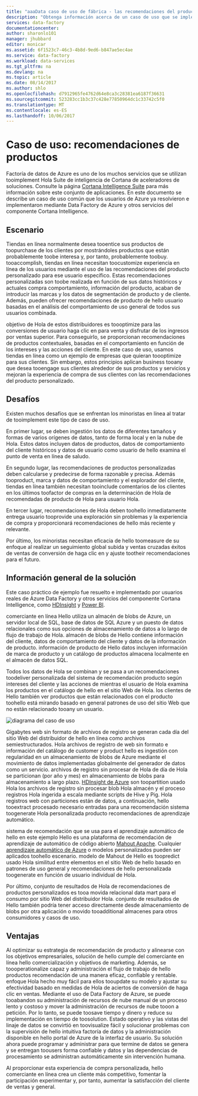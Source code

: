 ```yaml
---
title: "aaaData caso de uso de fábrica - las recomendaciones del producto"
description: "Obtenga información acerca de un caso de uso que se implementan mediante Factoría de datos de Azure junto con otros servicios."
services: data-factory
documentationcenter: 
author: sharonlo101
manager: jhubbard
editor: monicar
ms.assetid: 6f1523c7-46c3-4b8d-9ed6-b847ae5ec4ae
ms.service: data-factory
ms.workload: data-services
ms.tgt_pltfrm: na
ms.devlang: na
ms.topic: article
ms.date: 08/14/2017
ms.author: shlo
ms.openlocfilehash: d7912965fe4762d64e8ca3c28381ea6187f36631
ms.sourcegitcommit: 523283cc1b3c37c428e77850964dc1c33742c5f0
ms.translationtype: MT
ms.contentlocale: es-ES
ms.lasthandoff: 10/06/2017
---
```

# <a name="use-case---product-recommendations"></a>Caso de uso: recomendaciones de productos
Factoría de datos de Azure es uno de los muchos servicios que se utilizan tooimplement Hola Suite de inteligencia de Cortana de aceleradores de soluciones.  Consulte la página [Cortana Intelligence Suite](http://www.microsoft.com/cortanaanalytics) para más información sobre este conjunto de aplicaciones. En este documento se describe un caso de uso común que los usuarios de Azure ya resolvieron e implementaron mediante Data Factory de Azure y otros servicios del componente Cortana Intelligence.

## <a name="scenario"></a>Escenario
Tiendas en línea normalmente desea tooentice sus productos de toopurchase de los clientes por mostrándoles productos que están probablemente toobe interesa y, por tanto, probablemente toobuy. tooaccomplish, tiendas en línea necesitan toocustomize experiencia en línea de los usuarios mediante el uso de las recomendaciones del producto personalizado para ese usuario específico. Estas recomendaciones personalizadas son toobe realizada en función de sus datos históricos y actuales compra comportamiento, información del producto, acaban de introducir las marcas y los datos de segmentación de producto y de cliente.  Además, pueden ofrecer recomendaciones de producto de hello usuario basadas en el análisis del comportamiento de uso general de todos sus usuarios combinada.

objetivo de Hola de estos distribuidores es toooptimize para las conversiones de usuario haga clic en para venta y disfrutar de los ingresos por ventas superior.  Para conseguirlo, se proporcionan recomendaciones de productos contextuales, basadas en el comportamiento en función de los intereses y las acciones del cliente. En este caso de uso, usamos tiendas en línea como un ejemplo de empresas que quieran toooptimize para sus clientes. Sin embargo, estos principios aplican business tooany que desea tooengage sus clientes alrededor de sus productos y servicios y mejoran la experiencia de compra de sus clientes con las recomendaciones del producto personalizado.

## <a name="challenges"></a>Desafíos
Existen muchos desafíos que se enfrentan los minoristas en línea al tratar de tooimplement este tipo de caso de uso. 

En primer lugar, se deben ingestión los datos de diferentes tamaños y formas de varios orígenes de datos, tanto de forma local y en la nube de Hola. Estos datos incluyen datos de productos, datos de comportamiento del cliente históricos y datos de usuario como usuario de hello examina el punto de venta en línea de saludo. 

En segundo lugar, las recomendaciones de productos personalizadas deben calcularse y predecirse de forma razonable y precisa. Además tooproduct, marca y datos de comportamiento y el explorador del cliente, tiendas en línea también necesitan tooinclude comentarios de los clientes en los últimos toofactor de compras en la determinación de Hola de recomendadas de producto de Hola para usuario Hola. 

En tercer lugar, recomendaciones de Hola deben toohello inmediatamente entrega usuario tooprovide una exploración sin problemas y la experiencia de compra y proporcionará recomendaciones de hello más reciente y relevante. 

Por último, los minoristas necesitan eficacia de hello toomeasure de su enfoque al realizar un seguimiento global subida y ventas cruzadas éxitos de ventas de conversión de haga clic en y ajuste tootheir recomendaciones para el futuro.

## <a name="solution-overview"></a>Información general de la solución
Este caso práctico de ejemplo fue resuelto e implementado por usuarios reales de Azure Data Factory y otros servicios del componente Cortana Intelligence, como [HDInsight](https://azure.microsoft.com/services/hdinsight/) y [Power BI](https://powerbi.microsoft.com/).

comerciante en línea Hello utiliza un almacén de blobs de Azure, un servidor local de SQL, base de datos de SQL Azure y un puesto de datos relacionales como sus opciones de almacenamiento de datos a lo largo de flujo de trabajo de Hola.  almacén de blobs de Hello contiene información del cliente, datos de comportamiento del cliente y datos de la información de producto. información de producto de Hello datos incluyen información de marca de producto y un catálogo de productos almacena localmente en el almacén de datos SQL. 

Todos los datos de Hola se combinan y se pasa a un recomendaciones toodeliver personalizada del sistema de recomendación producto según intereses del cliente y las acciones de mientras el usuario de Hola examina los productos en el catálogo de hello en el sitio Web de Hola. los clientes de Hello también ver productos que están relacionados con el producto toohello está mirando basado en general patrones de uso del sitio Web que no están relacionado tooany un usuario.

![diagrama del caso de uso](./media/data-factory-product-reco-usecase/diagram-1.png)

Gigabytes web sin formato de archivos de registro se generan cada día del sitio Web del distribuidor de hello en línea como archivos semiestructurados. Hola archivos de registro de web sin formato e información del catálogo de customer y product hello es ingestión con regularidad en un almacenamiento de blobs de Azure mediante el movimiento de datos implementadas globalmente del generador de datos como un servicio. archivos de registro sin procesar de Hola de día de Hola se particionan (por año y mes) en almacenamiento de blobs para almacenamiento a largo plazo.  [HDInsight de Azure](https://azure.microsoft.com/services/hdinsight/) son toopartition usado Hola los archivos de registro sin procesar blob Hola almacén y el proceso registros Hola ingerida a escala mediante scripts de Hive y Pig. Hola registros web con particiones están de datos, a continuación, hello tooextract procesado necesario entradas para una recomendación sistema toogenerate Hola personalizada producto recomendaciones de aprendizaje automático.

sistema de recomendación que se usa para el aprendizaje automático de hello en este ejemplo Hello es una plataforma de recomendación de aprendizaje de automático de código abierto [Mahout Apache](http://mahout.apache.org/).  Cualquier [aprendizaje automático de Azure](https://azure.microsoft.com/services/machine-learning/) o modelos personalizados pueden ser aplicados toohello escenario.  modelo de Mahout de Hello es toopredict usado Hola similitud entre elementos en el sitio Web de hello basado en patrones de uso general y recomendaciones de hello personalizada toogenerate en función de usuario individual de Hola.

Por último, conjunto de resultados de Hola de recomendaciones de productos personalizados es tooa movida relacional data mart para el consumo por sitio Web del distribuidor Hola.  conjunto de resultados de Hello también podría tener acceso directamente desde almacenamiento de blobs por otra aplicación o movido tooadditional almacenes para otros consumidores y casos de uso.

## <a name="benefits"></a>Ventajas
Al optimizar su estrategia de recomendación de producto y alinearse con los objetivos empresariales, solución de hello cumple del comerciante en línea hello comercialización y objetivos de marketing. Además, se toooperationalize capaz y administración el flujo de trabajo de hello productos recomendación de una manera eficaz, confiable y rentable. enfoque Hola hecho muy fácil para ellos tooupdate su modelo y ajustar su efectividad basado en medidas de Hola de aciertos de conversión de haga clic en ventas. Mediante el uso de Data Factory de Azure, se puede tooabandon su administración de recursos de nube manual de un proceso lento y costoso y mover la administración de recursos de nube tooon a petición. Por lo tanto, se puede toosave tiempo y dinero y reduce su implementación en tiempo de toosolution. Estado operativo y las vistas del linaje de datos se convirtió en toovisualize fácil y solucionar problemas con la supervisión de hello intuitiva factoría de datos y la administración disponible en hello portal de Azure de la interfaz de usuario. Su solución ahora puede programar y administrar para que termine de datos se genera y se entregan toousers forma confiable y datos y las dependencias de procesamiento se administran automáticamente sin intervención humana.

Al proporcionar esta experiencia de compra personalizada, hello comerciante en línea crea un cliente más competitivo, fomentar la participación experimentar y, por tanto, aumentar la satisfacción del cliente de ventas y general.

